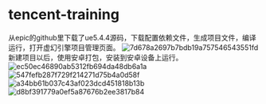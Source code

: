 # tencent-training
从epic的github里下载了ue5.4.4源码，下载配置依赖文件，生成项目文件，编译运行，打开虚幻引擎项目管理页面。
![7d678a2697b7bdb19a757546543551fd](https://github.com/user-attachments/assets/e869d2be-d07b-4ae7-8b70-3ae73a8f1de2)
新建项目以后，使用安卓打包，安装到安卓设备上运行。
![ec50ec46890ab5312fb694da48db6a1a](https://github.com/user-attachments/assets/89ef28d9-2dd1-48a9-926d-1033ae0e7883)
![547fefb287f729f214271d75b4a0d58f](https://github.com/user-attachments/assets/ae34796c-2139-4bbf-8d4a-ee9534522d34)
![a34bb61b037c43af023dcd451818b13b](https://github.com/user-attachments/assets/5d7b2074-0085-4b5f-bf1e-f40f3e342f61)
![d8bf391779a0ef5a87676b2ee3817b84](https://github.com/user-attachments/assets/c7f14168-1202-45d8-b589-b21ad87a12a9)
